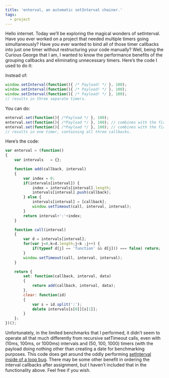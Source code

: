```yaml
---
title: 'enterval, an automatic setInterval chainer.'
tags:
  - project
---
```


Hello internet. Today we’ll be exploring the magical wonders of setInterval. Have you ever worked on a project that needed multiple timers going simultaneously? Have you ever wanted to bind all of those timer callbacks into just one timer without restructuring your code manually? Well, being the Curious George that I am, I wanted to know the performance benefits of the grouping callbacks and eliminating unnecessary timers. Here’s the code I used to do it:

Instead of:

``` js
window.setInterval(function(){ /* Payload! */ }, 100);
window.setInterval(function(){ /* Payload! */ }, 100);
window.setInterval(function(){ /* Payload! */ }, 100);
// results in three separate timers.
```

You can do:

``` js
enterval.set(function(){ /*Payload */ }, 100);
enterval.set(function(){ /*Payload */ }, 100); // combines with the first 100ms interval.
enterval.set(function(){ /*Payload */ }, 100); // combines with the first two 100ms intervals.
// results in one timer, containing all three callbacks.
```

Here’s the code:

``` js
var enterval = (function()
{
    var intervals   = {};

    function add(callback, interval)
    {
        var index = 0;
        if(intervals[interval]) {
            index = intervals[interval].length;
            intervals[interval].push(callback);
        } else {
            intervals[interval] = [callback];
            window.setTimeout(call, interval, interval);
        }
        return interval+':'+index;
    }

    function call(interval)
    {
        var d = intervals[interval];
        for(var j=0,k=d.length;j<k ;j++) {
            if(typeof d[j] == 'function' && d[j]() === false) return;
        }
        window.setTimeout(call, interval, interval);
    }

    return {
        set: function(callback, interval, data)
        {
            return add(callback, interval, data);
        },
        clear: function(id)
        {
            var s = id.split(':');
            delete intervals[s[0]][s[1]];
        }
    };
})();
```

Unfortunately, in the limited benchmarks that I performed, it didn’t seem to operate all that much differently from recursive setTimeout calls, even with (10ms, 100ms, or 1000ms) intervals and (50, 100, 1000) timers (with the payload doing nothing other than creating a date for benchmarking purposes. This code does get around the oddly performing [setInterval inside of a loop bug](http://www.zachleat.com/web/problems-with-looping-through-windowsetinterval/). There may be some other benefit in ordering the interval callbacks after assignment, but I haven’t included that in the functionality above. Feel free if you wish.
